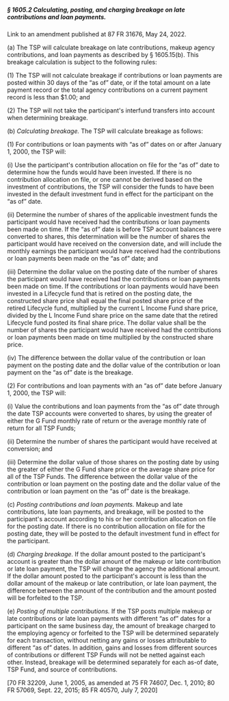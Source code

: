 ##### § 1605.2 Calculating, posting, and charging breakage on late contributions and loan payments. #####

Link to an amendment published at 87 FR 31676, May 24, 2022.

(a) The TSP will calculate breakage on late contributions, makeup agency contributions, and loan payments as described by § 1605.15(b). This breakage calculation is subject to the following rules:

(1) The TSP will not calculate breakage if contributions or loan payments are posted within 30 days of the “as of” date, or if the total amount on a late payment record or the total agency contributions on a current payment record is less than $1.00; and

(2) The TSP will not take the participant's interfund transfers into account when determining breakage.

(b) *Calculating breakage.* The TSP will calculate breakage as follows:

(1) For contributions or loan payments with “as of” dates on or after January 1, 2000, the TSP will:

(i) Use the participant's contribution allocation on file for the “as of” date to determine how the funds would have been invested. If there is no contribution allocation on file, or one cannot be derived based on the investment of contributions, the TSP will consider the funds to have been invested in the default investment fund in effect for the participant on the “as of” date.

(ii) Determine the number of shares of the applicable investment funds the participant would have received had the contributions or loan payments been made on time. If the “as of” date is before TSP account balances were converted to shares, this determination will be the number of shares the participant would have received on the conversion date, and will include the monthly earnings the participant would have received had the contributions or loan payments been made on the “as of” date; and

(iii) Determine the dollar value on the posting date of the number of shares the participant would have received had the contributions or loan payments been made on time. If the contributions or loan payments would have been invested in a Lifecycle fund that is retired on the posting date, the constructed share price shall equal the final posted share price of the retired Lifecycle fund, multiplied by the current L Income Fund share price, divided by the L Income Fund share price on the same date that the retired Lifecycle fund posted its final share price. The dollar value shall be the number of shares the participant would have received had the contributions or loan payments been made on time multiplied by the constructed share price.

(iv) The difference between the dollar value of the contribution or loan payment on the posting date and the dollar value of the contribution or loan payment on the “as of” date is the breakage.

(2) For contributions and loan payments with an “as of” date before January 1, 2000, the TSP will:

(i) Value the contributions and loan payments from the “as of” date through the date TSP accounts were converted to shares, by using the greater of either the G Fund monthly rate of return or the average monthly rate of return for all TSP Funds;

(ii) Determine the number of shares the participant would have received at conversion; and

(iii) Determine the dollar value of those shares on the posting date by using the greater of either the G Fund share price or the average share price for all of the TSP Funds. The difference between the dollar value of the contribution or loan payment on the posting date and the dollar value of the contribution or loan payment on the “as of” date is the breakage.

(c) *Posting contributions and loan payments.* Makeup and late contributions, late loan payments, and breakage, will be posted to the participant's account according to his or her contribution allocation on file for the posting date. If there is no contribution allocation on file for the posting date, they will be posted to the default investment fund in effect for the participant.

(d) *Charging breakage.* If the dollar amount posted to the participant's account is greater than the dollar amount of the makeup or late contribution or late loan payment, the TSP will charge the agency the additional amount. If the dollar amount posted to the participant's account is less than the dollar amount of the makeup or late contribution, or late loan payment, the difference between the amount of the contribution and the amount posted will be forfeited to the TSP.

(e) *Posting of multiple contributions.* If the TSP posts multiple makeup or late contributions or late loan payments with different “as of” dates for a participant on the same business day, the amount of breakage charged to the employing agency or forfeited to the TSP will be determined separately for each transaction, without netting any gains or losses attributable to different “as of” dates. In addition, gains and losses from different sources of contributions or different TSP Funds will not be netted against each other. Instead, breakage will be determined separately for each as-of date, TSP Fund, and source of contributions.

[70 FR 32209, June 1, 2005, as amended at 75 FR 74607, Dec. 1, 2010; 80 FR 57069, Sept. 22, 2015; 85 FR 40570, July 7, 2020]